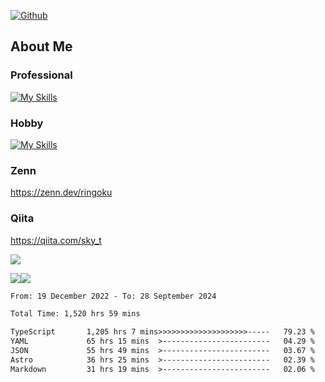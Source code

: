 [![Github](https://img.shields.io/github/followers/skyt-a?label=Follow&style=social)](https://github.com/skyt-a)

## About Me
### Professional
[![My Skills](https://skillicons.dev/icons?i=react,ts,js,nodejs,java,graphql,firebase,githubactions&theme=light)](https://skillicons.dev)
### Hobby
[![My Skills](https://skillicons.dev/icons?i=unity,rust,py&theme=light)](https://skillicons.dev)

### Zenn
https://zenn.dev/ringoku
### Qiita
https://qiita.com/sky_t


![](https://github-profile-summary-cards.vercel.app/api/cards/profile-details?username=skyt-a&theme=default)

![](https://github-profile-summary-cards.vercel.app/api/cards/repos-per-language?username=skyt-a&theme=default)![](https://github-profile-summary-cards.vercel.app/api/cards/stats?username=RinGoku&theme=default)

<!--START_SECTION:waka-->

```txt
From: 19 December 2022 - To: 28 September 2024

Total Time: 1,520 hrs 59 mins

TypeScript       1,205 hrs 7 mins>>>>>>>>>>>>>>>>>>>>-----   79.23 %
YAML             65 hrs 15 mins  >------------------------   04.29 %
JSON             55 hrs 49 mins  >------------------------   03.67 %
Astro            36 hrs 25 mins  >------------------------   02.39 %
Markdown         31 hrs 19 mins  >------------------------   02.06 %
```

<!--END_SECTION:waka-->
